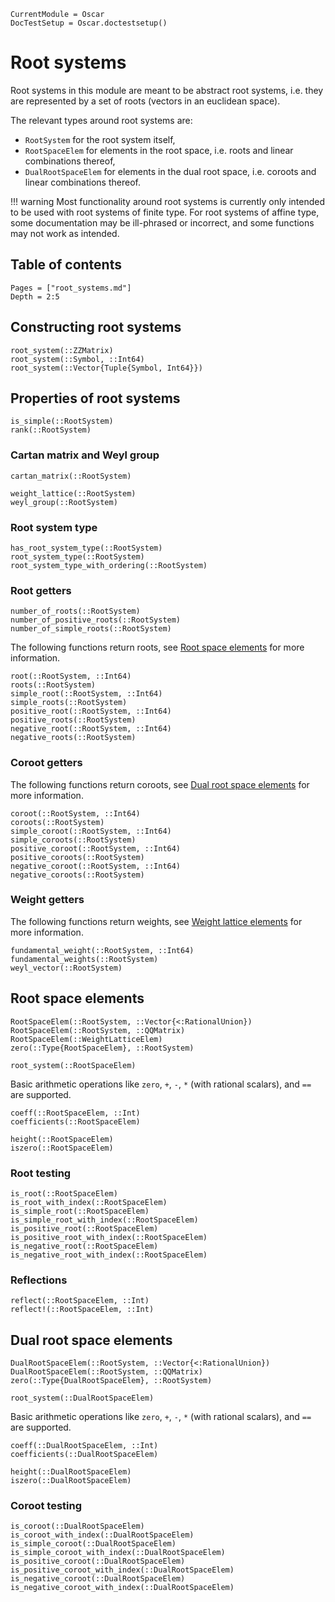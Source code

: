 ```@meta
CurrentModule = Oscar
DocTestSetup = Oscar.doctestsetup()
```

# Root systems

Root systems in this module are meant to be abstract root systems, i.e. they are represented by a set of roots (vectors in an euclidean space).

The relevant types around root systems are:
- `RootSystem` for the root system itself,
- `RootSpaceElem` for elements in the root space, i.e. roots and linear combinations thereof,
- `DualRootSpaceElem` for elements in the dual root space, i.e. coroots and linear combinations thereof.

!!! warning
    Most functionality around root systems is currently only intended to be used with root systems of finite type.
    For root systems of affine type, some documentation may be ill-phrased or incorrect, and some functions may not work as intended.

## Table of contents

```@contents
Pages = ["root_systems.md"]
Depth = 2:5
```

## Constructing root systems

```@docs
root_system(::ZZMatrix)
root_system(::Symbol, ::Int64)
root_system(::Vector{Tuple{Symbol, Int64}})
```


## Properties of root systems

```@docs
is_simple(::RootSystem)
rank(::RootSystem)
```


### Cartan matrix and Weyl group
```@docs
cartan_matrix(::RootSystem)
```
```@docs; canonical=false
weight_lattice(::RootSystem)
weyl_group(::RootSystem)
```


### Root system type
```@docs
has_root_system_type(::RootSystem)
root_system_type(::RootSystem)
root_system_type_with_ordering(::RootSystem)
```


### Root getters
```@docs
number_of_roots(::RootSystem)
number_of_positive_roots(::RootSystem)
number_of_simple_roots(::RootSystem)
```

The following functions return roots, see [Root space elements](@ref) for more information.
```@docs
root(::RootSystem, ::Int64)
roots(::RootSystem)
simple_root(::RootSystem, ::Int64)
simple_roots(::RootSystem)
positive_root(::RootSystem, ::Int64)
positive_roots(::RootSystem)
negative_root(::RootSystem, ::Int64)
negative_roots(::RootSystem)
```


### Coroot getters
The following functions return coroots, see [Dual root space elements](@ref) for more information.
```@docs
coroot(::RootSystem, ::Int64)
coroots(::RootSystem)
simple_coroot(::RootSystem, ::Int64)
simple_coroots(::RootSystem)
positive_coroot(::RootSystem, ::Int64)
positive_coroots(::RootSystem)
negative_coroot(::RootSystem, ::Int64)
negative_coroots(::RootSystem)
```


### Weight getters
The following functions return weights, see [Weight lattice elements](@ref) for more information.
```@docs
fundamental_weight(::RootSystem, ::Int64)
fundamental_weights(::RootSystem)
weyl_vector(::RootSystem)
```


## Root space elements

```@docs
RootSpaceElem(::RootSystem, ::Vector{<:RationalUnion})
RootSpaceElem(::RootSystem, ::QQMatrix)
RootSpaceElem(::WeightLatticeElem)
zero(::Type{RootSpaceElem}, ::RootSystem)
```

```@docs
root_system(::RootSpaceElem)
```

Basic arithmetic operations like `zero`, `+`, `-`, `*` (with rational scalars), and `==` are supported.

```@docs
coeff(::RootSpaceElem, ::Int)
coefficients(::RootSpaceElem)
```

```@docs
height(::RootSpaceElem)
iszero(::RootSpaceElem)
```

### Root testing
```@docs
is_root(::RootSpaceElem)
is_root_with_index(::RootSpaceElem)
is_simple_root(::RootSpaceElem)
is_simple_root_with_index(::RootSpaceElem)
is_positive_root(::RootSpaceElem)
is_positive_root_with_index(::RootSpaceElem)
is_negative_root(::RootSpaceElem)
is_negative_root_with_index(::RootSpaceElem)
```

### Reflections
```@docs
reflect(::RootSpaceElem, ::Int)
reflect!(::RootSpaceElem, ::Int)
```


## Dual root space elements

```@docs
DualRootSpaceElem(::RootSystem, ::Vector{<:RationalUnion})
DualRootSpaceElem(::RootSystem, ::QQMatrix)
zero(::Type{DualRootSpaceElem}, ::RootSystem)
```

```@docs
root_system(::DualRootSpaceElem)
```

Basic arithmetic operations like `zero`, `+`, `-`, `*` (with rational scalars), and `==` are supported.

```@docs
coeff(::DualRootSpaceElem, ::Int)
coefficients(::DualRootSpaceElem)
```

```@docs
height(::DualRootSpaceElem)
iszero(::DualRootSpaceElem)
```

### Coroot testing
```@docs
is_coroot(::DualRootSpaceElem)
is_coroot_with_index(::DualRootSpaceElem)
is_simple_coroot(::DualRootSpaceElem)
is_simple_coroot_with_index(::DualRootSpaceElem)
is_positive_coroot(::DualRootSpaceElem)
is_positive_coroot_with_index(::DualRootSpaceElem)
is_negative_coroot(::DualRootSpaceElem)
is_negative_coroot_with_index(::DualRootSpaceElem)
```
